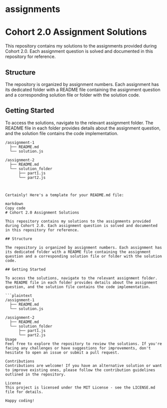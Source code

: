 # assignments
# Cohort 2.0 Assignment Solutions

This repository contains my solutions to the assignments provided during Cohort 2.0. Each assignment question is solved and documented in this repository for reference.

## Structure

The repository is organized by assignment numbers. Each assignment has its dedicated folder with a README file containing the assignment question and a corresponding solution file or folder with the solution code.

## Getting Started

To access the solutions, navigate to the relevant assignment folder. The README file in each folder provides details about the assignment question, and the solution file contains the code implementation.

```plaintext
/assignment-1
  ├── README.md
  └── solution.js

/assignment-2
  ├── README.md
  └── solution_folder
      ├── part1.js
      └── part2.js



Certainly! Here's a template for your README.md file:

markdown
Copy code
# Cohort 2.0 Assignment Solutions

This repository contains my solutions to the assignments provided during Cohort 2.0. Each assignment question is solved and documented in this repository for reference.

## Structure

The repository is organized by assignment numbers. Each assignment has its dedicated folder with a README file containing the assignment question and a corresponding solution file or folder with the solution code.

## Getting Started

To access the solutions, navigate to the relevant assignment folder. The README file in each folder provides details about the assignment question, and the solution file contains the code implementation.

```plaintext
/assignment-1
  ├── README.md
  └── solution.js

/assignment-2
  ├── README.md
  └── solution_folder
      ├── part1.js
      └── part2.js
Usage
Feel free to explore the repository to review the solutions. If you're facing any challenges or have suggestions for improvements, don't hesitate to open an issue or submit a pull request.

Contributions
Contributions are welcome! If you have an alternative solution or want to improve existing ones, please follow the contribution guidelines outlined in the repository.

License
This project is licensed under the MIT License - see the LICENSE.md file for details.

Happy coding!
